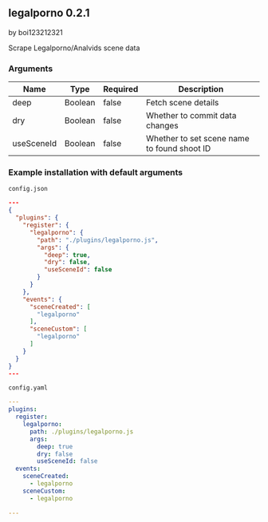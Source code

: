 ## legalporno 0.2.1

by boi123212321

Scrape Legalporno/Analvids scene data

### Arguments

| Name       | Type    | Required | Description                                 |
| ---------- | ------- | -------- | ------------------------------------------- |
| deep       | Boolean | false    | Fetch scene details                         |
| dry        | Boolean | false    | Whether to commit data changes              |
| useSceneId | Boolean | false    | Whether to set scene name to found shoot ID |

### Example installation with default arguments

`config.json`
```json
---
{
  "plugins": {
    "register": {
      "legalporno": {
        "path": "./plugins/legalporno.js",
        "args": {
          "deep": true,
          "dry": false,
          "useSceneId": false
        }
      }
    },
    "events": {
      "sceneCreated": [
        "legalporno"
      ],
      "sceneCustom": [
        "legalporno"
      ]
    }
  }
}
---
```

`config.yaml`
```yaml
---
plugins:
  register:
    legalporno:
      path: ./plugins/legalporno.js
      args:
        deep: true
        dry: false
        useSceneId: false
  events:
    sceneCreated:
      - legalporno
    sceneCustom:
      - legalporno

---
```
